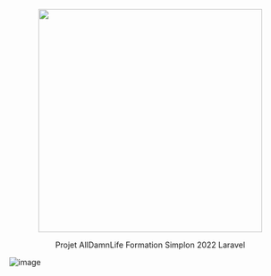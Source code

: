<p align="center"><a href="https://laravel.com" target="_blank"><img src="https://raw.githubusercontent.com/laravel/art/master/logo-lockup/5%20SVG/2%20CMYK/1%20Full%20Color/laravel-logolockup-cmyk-red.svg" width="400"></a></p>

<p align="center">
Projet AllDamnLife Formation Simplon 2022 Laravel


![image](https://user-images.githubusercontent.com/10818228/179797777-ef105997-d40b-4519-97f3-edd50f3dd62f.png)
</p>
